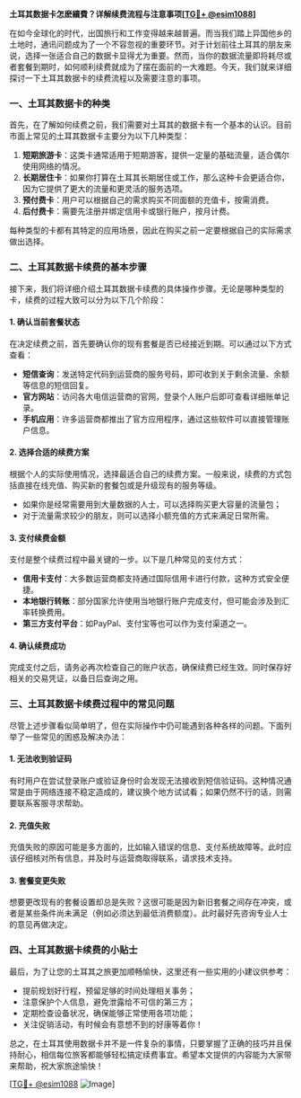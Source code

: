 **土耳其数据卡怎麽續費？详解续费流程与注意事项[[TG💪+ @esim1088](https://t.me/s/esim1088)]**

在如今全球化的时代，出国旅行和工作变得越来越普遍。而当我们踏上异国他乡的土地时，通讯问题成为了一个不容忽视的重要环节。对于计划前往土耳其的朋友来说，选择一张适合自己的数据卡显得尤为重要。然而，当你的数据流量即将耗尽或者套餐到期时，如何顺利续费就成为了摆在面前的一大难题。今天，我们就来详细探讨一下土耳其数据卡的续费流程以及需要注意的事项。

### 一、土耳其数据卡的种类

首先，在了解如何续费之前，我们需要对土耳其的数据卡有一个基本的认识。目前市面上常见的土耳其数据卡主要分为以下几种类型：

1. **短期旅游卡**：这类卡通常适用于短期游客，提供一定量的基础流量，适合偶尔使用网络的情况。
2. **长期居住卡**：如果你打算在土耳其长期居住或工作，那么这种卡会更适合你，因为它提供了更大的流量和更灵活的服务选项。
3. **预付费卡**：用户可以根据自己的需求购买不同面额的充值卡，按需消费。
4. **后付费卡**：需要先注册并绑定信用卡或银行账户，按月计费。

每种类型的卡都有其特定的应用场景，因此在购买之前一定要根据自己的实际需求做出选择。

### 二、土耳其数据卡续费的基本步骤

接下来，我们将详细介绍土耳其数据卡续费的具体操作步骤。无论是哪种类型的卡，续费的过程大致可以分为以下几个阶段：

#### 1. 确认当前套餐状态

在决定续费之前，首先要确认你的现有套餐是否已经接近到期。可以通过以下方式查看：

- **短信查询**：发送特定代码到运营商的服务号码，即可收到关于剩余流量、余额等信息的短信回复。
- **官方网站**：访问各大电信运营商的官网，登录个人账户后即可查看详细账单记录。
- **手机应用**：许多运营商都推出了官方应用程序，通过这些软件可以直接管理账户信息。

#### 2. 选择合适的续费方案

根据个人的实际使用情况，选择最适合自己的续费方案。一般来说，续费的方式包括直接在线充值、购买新的套餐包或是升级现有的服务等级。

- 如果你是经常需要用到大量数据的人士，可以选择购买更大容量的流量包；
- 对于流量需求较少的朋友，则可以选择小额充值的方式来满足日常所需。

#### 3. 支付续费金额

支付是整个续费过程中最关键的一步。以下是几种常见的支付方式：

- **信用卡支付**：大多数运营商都支持通过国际信用卡进行付款，这种方式安全便捷。
- **本地银行转账**：部分国家允许使用当地银行账户完成支付，但可能会涉及到汇率转换费用。
- **第三方支付平台**：如PayPal、支付宝等也可以作为支付渠道之一。

#### 4. 确认续费成功

完成支付之后，请务必再次检查自己的账户状态，确保续费已经生效。同时保存好相关的交易凭证，以备日后查询之用。

### 三、土耳其数据卡续费过程中的常见问题

尽管上述步骤看似简单明了，但在实际操作中仍可能遇到各种各样的问题。下面列举了一些常见的困惑及解决办法：

#### 1. 无法收到验证码

有时用户在尝试登录账户或验证身份时会发现无法接收到短信验证码。这种情况通常是由于网络连接不稳定造成的，建议换个地方试试看；如果仍然不行的话，则需要联系客服寻求帮助。

#### 2. 充值失败

充值失败的原因可能是多方面的，比如输入错误的信息、支付系统故障等。此时应该仔细核对所有信息，并及时与运营商取得联系，请求技术支持。

#### 3. 套餐变更失败

想要更改现有的套餐设置却总是失败？这很可能是因为新旧套餐之间存在冲突，或者是某些条件尚未满足（例如必须达到最低消费额度）。此时最好先咨询专业人士的意见再做决定。

### 四、土耳其数据卡续费的小贴士

最后，为了让您的土耳其之旅更加顺畅愉快，这里还有一些实用的小建议供参考：

- 提前规划好行程，预留足够的时间处理相关事务；
- 注意保护个人信息，避免泄露给不可信的第三方；
- 定期检查设备状况，确保能够正常使用各项功能；
- 关注促销活动，有时候会有意想不到的好康等着你！

总之，在土耳其使用数据卡并不是一件复杂的事情，只要掌握了正确的技巧并且保持耐心，相信每位旅客都能够轻松搞定续费事宜。希望本文提供的内容能为大家带来帮助，祝大家旅途愉快！

[[TG💪+ @esim1088](https://t.me/s/esim1088) ![Image](https://i.postimg.cc/4NQfJmqS/Snipaste-2025-05-13-00-14-12.png)]